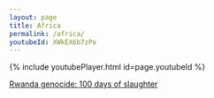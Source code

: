 ```yaml
---
layout: page
title: Africa
permalink: /africa/
youtubeId: XWkEX6b7zPo
---
```


{% include youtubePlayer.html id=page.youtubeId %}  


[Rwanda genocide: 100 days of slaughter](https://www.bbc.com/news/world-africa-26875506)  

